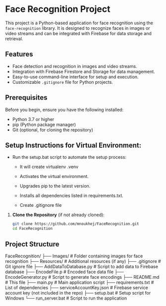 # Face Recognition Project

This project is a Python-based application for face recognition using the `face-recognition` library. It is designed to recognize faces in images or video streams and can be integrated with Firebase for data storage and retrieval.

## Features

- Face detection and recognition in images and video streams.
- Integration with Firebase Firestore and Storage for data management.
- Easy-to-use command-line interface for setup and execution.
- Customizable `.gitignore` file for Python projects.

## Prerequisites

Before you begin, ensure you have the following installed:

- Python 3.7 or higher
- pip (Python package manager)
- Git (optional, for cloning the repository)

## Setup Instructions for Virtual Environment:

- Run the setup.bat script to automate the setup process:

    - It will create virtualenv .venv

    - Activates the virtual environment.
    - Upgrades pip to the latest version.
    - Installs all dependencies listed in requirements.txt.
    - Create .gitignore file

1. **Clone the Repository** (if not already cloned):
   ```bash
   git clone https://github.com/mnoukhej/FaceRecognition.git
   cd FaceRecognition


##  Project Structure
FaceRecognition/
├── Images/                  # Folder containing images for face recognition
├── Resources/               # Additional resources (if any)
├── .gitignore               # Git ignore file
├── AddDataToDatabase.py     # Script to add data to Firebase database
├── EncodeFile.p             # Encoded face data file
├── EncodeGenerator.py       # Script to generate face encodings
├── README.md                # This file
├── main.py                  # Main application script
├── requirements.txt         # List of dependencies
├── serviceAccountKey.json   # Firebase service account key (not included in the repo)
├── setup.bat                # Setup script for Windows
└── run_server.bat           # Script to run the application